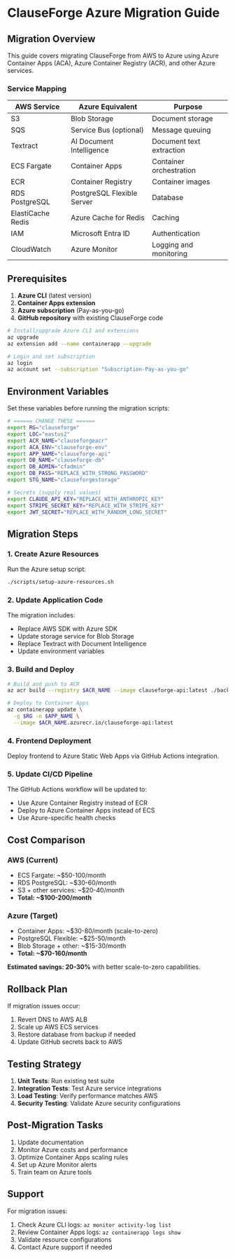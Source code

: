 # ClauseForge Azure Migration Guide

## Migration Overview

This guide covers migrating ClauseForge from AWS to Azure using Azure Container Apps (ACA), Azure Container Registry (ACR), and other Azure services.

### Service Mapping

| AWS Service | Azure Equivalent | Purpose |
|-------------|------------------|---------|
| S3 | Blob Storage | Document storage |
| SQS | Service Bus (optional) | Message queuing |
| Textract | AI Document Intelligence | Document text extraction |
| ECS Fargate | Container Apps | Container orchestration |
| ECR | Container Registry | Container images |
| RDS PostgreSQL | PostgreSQL Flexible Server | Database |
| ElastiCache Redis | Azure Cache for Redis | Caching |
| IAM | Microsoft Entra ID | Authentication |
| CloudWatch | Azure Monitor | Logging and monitoring |

## Prerequisites

1. **Azure CLI** (latest version)
2. **Container Apps extension**
3. **Azure subscription** (Pay-as-you-go)
4. **GitHub repository** with existing ClauseForge code

```bash
# Install/upgrade Azure CLI and extensions
az upgrade
az extension add --name containerapp --upgrade

# Login and set subscription
az login
az account set --subscription "Subscription-Pay-as-you-go"
```

## Environment Variables

Set these variables before running the migration scripts:

```bash
# ====== CHANGE THESE ======
export RG="clauseforge"
export LOC="eastus2"
export ACR_NAME="clauseforgeacr"
export ACA_ENV="clauseforge-env"
export APP_NAME="clauseforge-api"
export DB_NAME="clauseforge-db"
export DB_ADMIN="cfadmin"
export DB_PASS="REPLACE_WITH_STRONG_PASSWORD"
export STG_NAME="clauseforgestorage"

# Secrets (supply real values)
export CLAUDE_API_KEY="REPLACE_WITH_ANTHROPIC_KEY"
export STRIPE_SECRET_KEY="REPLACE_WITH_STRIPE_KEY"
export JWT_SECRET="REPLACE_WITH_RANDOM_LONG_SECRET"
```

## Migration Steps

### 1. Create Azure Resources

Run the Azure setup script:
```bash
./scripts/setup-azure-resources.sh
```

### 2. Update Application Code

The migration includes:
- Replace AWS SDK with Azure SDK
- Update storage service for Blob Storage
- Replace Textract with Document Intelligence
- Update environment variables

### 3. Build and Deploy

```bash
# Build and push to ACR
az acr build --registry $ACR_NAME --image clauseforge-api:latest ./backend

# Deploy to Container Apps
az containerapp update \
  -g $RG -n $APP_NAME \
  --image $ACR_NAME.azurecr.io/clauseforge-api:latest
```

### 4. Frontend Deployment

Deploy frontend to Azure Static Web Apps via GitHub Actions integration.

### 5. Update CI/CD Pipeline

The GitHub Actions workflow will be updated to:
- Use Azure Container Registry instead of ECR
- Deploy to Azure Container Apps instead of ECS
- Use Azure-specific health checks

## Cost Comparison

### AWS (Current)
- ECS Fargate: ~$50-100/month
- RDS PostgreSQL: ~$30-60/month
- S3 + other services: ~$20-40/month
- **Total: ~$100-200/month**

### Azure (Target)
- Container Apps: ~$30-80/month (scale-to-zero)
- PostgreSQL Flexible: ~$25-50/month
- Blob Storage + other: ~$15-30/month
- **Total: ~$70-160/month**

**Estimated savings: 20-30%** with better scale-to-zero capabilities.

## Rollback Plan

If migration issues occur:
1. Revert DNS to AWS ALB
2. Scale up AWS ECS services
3. Restore database from backup if needed
4. Update GitHub secrets back to AWS

## Testing Strategy

1. **Unit Tests**: Run existing test suite
2. **Integration Tests**: Test Azure service integrations
3. **Load Testing**: Verify performance matches AWS
4. **Security Testing**: Validate Azure security configurations

## Post-Migration Tasks

1. Update documentation
2. Monitor Azure costs and performance
3. Optimize Container Apps scaling rules
4. Set up Azure Monitor alerts
5. Train team on Azure tools

## Support

For migration issues:
1. Check Azure CLI logs: `az monitor activity-log list`
2. Review Container Apps logs: `az containerapp logs show`
3. Validate resource configurations
4. Contact Azure support if needed